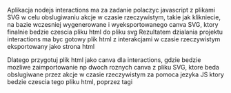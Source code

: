 Aplikacja nodejs interactions ma za zadanie polaczyc javascript z plikami SVG w celu obslugiwaniu akcje w czasie rzeczywistym, 
takie jak klikniecie,  na bazie 
wczesniej wygenerowane i wyeksportowanego canva SVG, ktory finalnie bedzie czescia pliku html do pliku svg 
Rezultatem dzialania projektu interactions ma byc gotowy plik html z interakcjami w czasie rzeczywistym eksportowany jako strona html

Dlatego przygotuj plik html jako canva dla interactions, gdzie bedzie mozliwe
zaimportowanie np dwoch roznych canva z pliku SVG, ktore beda obslugiwane przez akcje w czasie rzeczywistym za pomoca jezyka JS
ktory bedzie czescia tego pliku html, poprzez tagi <script> i <svg>
Celem interactions jest polaczenie plikow SVG z JS w celu stworzenia interaktywnegj strony html z obsluga wszystkich akcji w czasie rzeczywistym
Aby to bylo mozliwe, nalezy stworzyc IDE, z lewą kolumną dla dostepnych zasobów, czyli plikow 
.svg, .js, ktore mozna polaczyc w jednym pliku html
kazdy plik .js powinien zawierac sie w tagach script, ktory bedzie obslugiwal akcje i widoki z svg i pozwalal na modyfikowanie widoku SVG np porzez zmiane wartosci XML w metadata 
metadata powinna byc aktualizowana w czasie rzeczywistym a wewnetrzny skrypt componentu wlaczonego w SVG bedzie obslugiwal zmiany w metadata danego componentu wbudowanego w canva svg w czasie rzeczywistym

po prawej stronie IDE bedzie kolumna własciwosci z mozliwosciami do edycji SVG i script po nacisniejcu w c centrum 
po lewej są pliki dodane do IDE w celu stworzenia interaktywnego pliku html z obsluga akcji w czasie rzeczywistym
W centrum mamy 2 taby, jeden do podgladu preview, a drugi do edycji kodu 
 
Zaproponuj lepsze rozwiazanie, jesli jest mozliwe, aby mozna bylo dopasowac skrypt do jednego lub kilku elementow component znajdujacych sie na zaladowanych SVG
podaj przykald z html zawierajacycm 2x canva svg wygenerowane wczesniej z mozliwoscia podgladu jako makiety cyfrowe sprzetu i dzialajace z API oraz pokazujace dane w SVG i 
pozwalajace na wizualziacje pracy i sterowanie poprzez makiety SVG z dodatkowymi skryptami w kodzie html,

jak mozna zwizualizowac te JS skrypty, aby można by ło je łatwo dopasować do inetarakcji i dopisać kod? 
ale też żeby doziwerciedlały interakcje wszystkich elementow w ramach pliku html zawierajacych kilka SVG i kilka script

Zaproponuj GUI dla IDE
